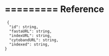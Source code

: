 =========
Reference
=========

     {
      "id": string, 
      "fastaURL": string, 
      "indexURL": string, 
      "cytobandURL": string, 
      "indexed": string, 
    }

    

